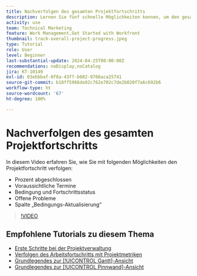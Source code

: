 ```yaml
---
title: Nachverfolgen des gesamten Projektfortschritts
description: Lernen Sie fünf schnelle Möglichkeiten kennen, um den gesamten Projektfortschritt zu verfolgen.
activity: use
team: Technical Marketing
feature: Work Management,Get Started with Workfront
thumbnail: track-overall-project-progress.jpeg
type: Tutorial
role: User
level: Beginner
last-substantial-update: 2024-04-25T00:00:00Z
recommendations: noDisplay,noCatalog
jira: KT-10149
exl-id: 03ebbbaf-0f8a-43ff-b682-9766aca25741
source-git-commit: b18ff5966da92c762e702c7de2b020f7a6c692b6
workflow-type: ht
source-wordcount: '67'
ht-degree: 100%

---
```


# Nachverfolgen des gesamten Projektfortschritts

In diesem Video erfahren Sie, wie Sie mit folgenden Möglichkeiten den Projektfortschritt verfolgen:

* Prozent abgeschlossen
* Voraussichtliche Termine
* Bedingung und Fortschrittsstatus
* Offene Probleme
* Spalte „Bedingungs-Aktualisierung“

>[!VIDEO](https://video.tv.adobe.com/v/3428748/?quality=12&learn=on)

## Empfohlene Tutorials zu diesem Thema

* [Erste Schritte bei der Projektverwaltung](/help/manage-work/projects/getting-started-manage-a-project.md)
* [Verfolgen des Arbeitsfortschritts mit Projektmetriken](/help/manage-work/projects/track-work-progress-with-project-metrics.md)
* [Grundlegendes zur [!UICONTROL Gantt]-Ansicht](/help/manage-work/projects/understand-the-gantt-view.md)
* [Grundlegendes zur [!UICONTROL Pinnwand]-Ansicht](/help/manage-work/projects/understand-the-board-view.md)
